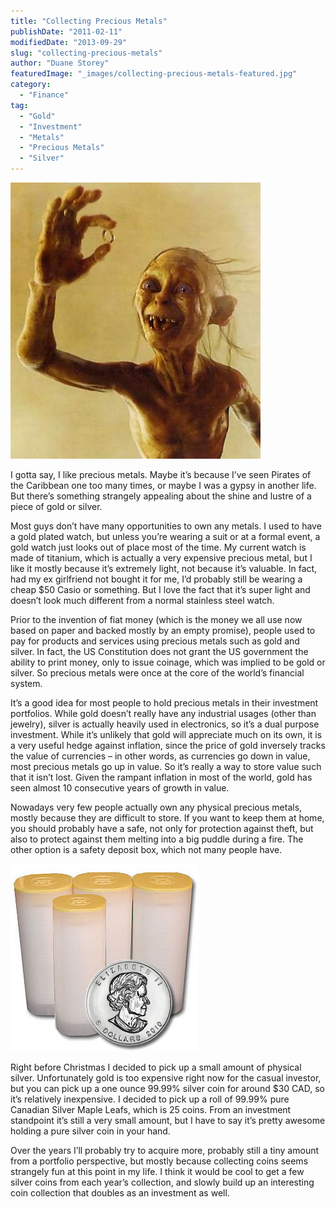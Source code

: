 ```yaml
---
title: "Collecting Precious Metals"
publishDate: "2011-02-11"
modifiedDate: "2013-09-29"
slug: "collecting-precious-metals"
author: "Duane Storey"
featuredImage: "_images/collecting-precious-metals-featured.jpg"
category:
  - "Finance"
tag:
  - "Gold"
  - "Investment"
  - "Metals"
  - "Precious Metals"
  - "Silver"
---
```


[![](_images/collecting-precious-metals-1.jpg "My Precious")](http://www.migratorynerd.com/wordpress/wp-content/uploads/2011/02/gollum-and-the-precious.jpg)

I gotta say, I like precious metals. Maybe it’s because I’ve seen Pirates of the Caribbean one too many times, or maybe I was a gypsy in another life. But there’s something strangely appealing about the shine and lustre of a piece of gold or silver.

Most guys don’t have many opportunities to own any metals. I used to have a gold plated watch, but unless you’re wearing a suit or at a formal event, a gold watch just looks out of place most of the time. My current watch is made of titanium, which is actually a very expensive precious metal, but I like it mostly because it’s extremely light, not because it’s valuable. In fact, had my ex girlfriend not bought it for me, I’d probably still be wearing a cheap $50 Casio or something. But I love the fact that it’s super light and doesn’t look much different from a normal stainless steel watch.

Prior to the invention of fiat money (which is the money we all use now based on paper and backed mostly by an empty promise), people used to pay for products and services using precious metals such as gold and silver. In fact, the US Constitution does not grant the US government the ability to print money, only to issue coinage, which was implied to be gold or silver. So precious metals were once at the core of the world’s financial system.

It’s a good idea for most people to hold precious metals in their investment portfolios. While gold doesn’t really have any industrial usages (other than jewelry), silver is actually heavily used in electronics, so it’s a dual purpose investment. While it’s unlikely that gold will appreciate much on its own, it is a very useful hedge against inflation, since the price of gold inversely tracks the value of currencies – in other words, as currencies go down in value, most precious metals go up in value. So it’s really a way to store value such that it isn’t lost. Given the rampant inflation in most of the world, gold has seen almost 10 consecutive years of growth in value.

Nowadays very few people actually own any physical precious metals, mostly because they are difficult to store. If you want to keep them at home, you should probably have a safe, not only for protection against theft, but also to protect against them melting into a big puddle during a fire. The other option is a safety deposit box, which not many people have.

[![](_images/collecting-precious-metals-2.jpg "Silver Maple Leafs")](_images/collecting-precious-metals-2.jpg)

Right before Christmas I decided to pick up a small amount of physical silver. Unfortunately gold is too expensive right now for the casual investor, but you can pick up a one ounce 99.99% silver coin for around $30 CAD, so it’s relatively inexpensive. I decided to pick up a roll of 99.99% pure Canadian Silver Maple Leafs, which is 25 coins. From an investment standpoint it’s still a very small amount, but I have to say it’s pretty awesome holding a pure silver coin in your hand.

Over the years I’ll probably try to acquire more, probably still a tiny amount from a portfolio perspective, but mostly because collecting coins seems strangely fun at this point in my life. I think it would be cool to get a few silver coins from each year’s collection, and slowly build up an interesting coin collection that doubles as an investment as well.